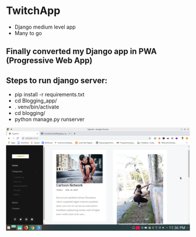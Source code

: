 # TwitchApp
* Django medium level app
* Many to go


## Finally converted my Django app in PWA (Progressive Web App)


## Steps to run django server:

* pip install -r requirements.txt
* cd Blogging_app/
* . venv/bin/activate
* cd blogging/
* python manage.py runserver 


![alt text](Screenshot.png)
